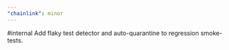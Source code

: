 ```yaml
---
"chainlink": minor
---
```


#internal Add flaky test detector and auto-quarantine to regression smoke-tests.
